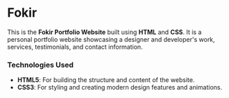 # Fokir

This is the **Fokir Portfolio Website** built using **HTML** and **CSS**. It is a personal portfolio website showcasing a designer and developer's work, services, testimonials, and contact information.

### Technologies Used

- **HTML5**: For building the structure and content of the website.
- **CSS3**: For styling and creating modern design features and animations.

